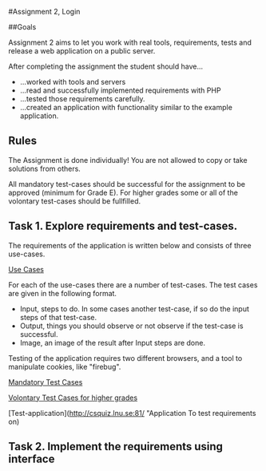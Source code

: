 #Assignment 2, Login

##Goals

Assignment 2 aims to let you work with real tools, requirements, tests and release a web application on a public server.

After completing the assignment the student should have...
 * ...worked with tools and servers
 * ...read and successfully implemented requirements with PHP
 * ...tested those requirements carefully.
 * ...created an application with functionality similar to the example application.
 
## Rules
The Assignment is done individually! You are not allowed to copy or take solutions from others.

All mandatory test-cases should be successful for the assignment to be approved (minimum for Grade E).
For higher grades some or all of the volontary test-cases should be fullfilled.
 
## Task 1. Explore requirements and test-cases.

The requirements of the application is written below and consists of three use-cases.

[Use Cases](Assignment2_Use_Cases.md)

For each of the use-cases there are a number of test-cases. The test cases are given in the following format. 
 * Input, steps to do. In some cases another test-case, if so do the input steps of that test-case.
 * Output, things you should observe or not observe if the test-case is successful.
 * Image, an image of the result after Input steps are done.
 
Testing of the application requires two different browsers, and a tool to manipulate cookies, like "firebug".

[Mandatory Test Cases](Assignment2_Test_Cases_Mandatory.md "Mandatory Test-Cases")

[Volontary Test Cases for higher grades](Assignment2_Volontary_Test_cases.md "Volontary Test-Cases for higher grade")

[Test-application](http://csquiz.lnu.se:81/ "Application To test requirements on)

## Task 2. Implement the requirements using interface


